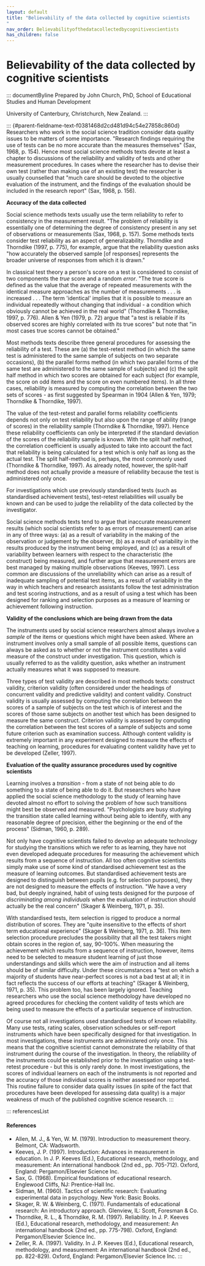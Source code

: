 ```yaml
---
layout: default
title: "Believability of the data collected by cognitive scientists 
"
nav_order: Believabilityofthedatacollectedbycognitivescientists
has_children: false
---
```

# Believability of the data collected by cognitive scientists 


::: documentByline
Prepared by John Church, PhD, School of Educational Studies and Human
Development

University of Canterbury, Christchurch, New Zealand.
:::

::: {#parent-fieldname-text-f0381468d2cd481d94c54e27858c860d}
Researchers who work in the social science tradition consider data
quality issues to be matters of some importance. "Research findings
requiring the use of tests can be no more accurate than the measures
themselves" (Sax, 1968, p. 154). Hence most social science methods texts
devote at least a chapter to discussions of the reliability and validity
of tests and other measurement procedures. In cases where the researcher
has to devise their own test (rather than making use of an existing
test) the researcher is usually counselled that "much care should be
devoted to the objective evaluation of the instrument, and the findings
of the evaluation should be included in the research report" (Sax, 1968,
p. 156).

**Accuracy of the data collected**

Social science methods texts usually use the term reliability to refer
to consistency in the measurement result. "The problem of reliability is
essentially one of determining the degree of consistency present in any
set of observations or measurements (Sax, 1968, p. 157). Some methods
texts consider test reliability as an aspect of generalizability.
Thorndike and Thorndike (1997, p. 775), for example, argue that the
reliability question asks "how accurately the observed sample \[of
responses\] represents the broader universe of responses from which it
is drawn."

In classical test theory a person\'s score on a test is considered to
consist of two components the *true* score and a random *error*. "The
true score is defined as the value that the average of repeated
measurements with the identical measure approaches as the number of
measurements . . . is increased . . . The term \'identical\' implies
that it is possible to measure an individual repeatedly without changing
that individual - a condition which obviously cannot be achieved in the
real world" (Thorndike & Thorndike, 1997, p. 776). Allen & Yen (1979, p.
72) argue that "a test is reliable if its observed scores are highly
correlated with its true scores" but note that "in most cases true
scores cannot be obtained."

Most methods texts describe three general procedures for assessing the
reliability of a test. These are (a) the test-retest method (in which
the same test is administered to the same sample of subjects on two
separate occasions), (b) the parallel forms method (in which two
parallel forms of the same test are administered to the same sample of
subjects) and (c) the split half method in which two scores are obtained
for each subject (for example, the score on odd items and the score on
even numbered items). In all three cases, reliability is measured by
computing the correlation between the two sets of scores - as first
suggested by Spearman in 1904 (Allen & Yen, 1979; Thorndike & Thorndike,
1997).

The value of the test-retest and parallel forms reliability coefficients
depends not only on test reliability but also upon the range of ability
(range of scores) in the reliability sample (Thorndike & Thorndike,
1997). Hence these reliability coefficients can only be interpreted if
the standard deviation of the scores of the reliability sample is known.
With the split half method, the correlation coefficient is usually
adjusted to take into account the fact that reliability is being
calculated for a test which is only half as long as the actual test. The
split half-method is, perhaps, the most commonly used (Thorndike &
Thorndike, 1997). As already noted, however, the split-half method does
not actually provide a measure of reliability because the test is
administered only once.

For investigations which use previously standardised tests (such as
standardised achievement tests), test-retest reliabilities will usually
be known and can be used to judge the reliability of the data collected
by the investigator.

Social science methods texts tend to argue that inaccurate measurement
results (which social scientists refer to as errors of measurement) can
arise in any of three ways: (a) as a result of variability in the making
of the observation or judgement by the observer, (b) as a result of
variability in the results produced by the instrument being employed,
and (c) as a result of variability between learners with respect to the
characteristic (the construct) being measured, and further argue that
measurement errors are best managed by making multiple observations
(Keeves, 1997). Less common are discussions of the unreliability which
can arise as a result of inadequate sampling of potential test items, as
a result of variability in the way in which teachers and research
assistants follow the test administration and test scoring instructions,
and as a result of using a test which has been designed for ranking and
selection purposes as a measure of learning or achievement following
instruction.

**Validity of the conclusions which are being drawn from the data**

The instruments used by social science researchers almost always involve
a *sample* of the items or questions which might have been asked. Where
an instrument involves only a small sample of all possible items,
questions can always be asked as to whether or not the instrument
constitutes a valid measure of the construct under investigation. This
question, which is usually referred to as the validity question, asks
whether an instrument actually measures what it was supposed to measure.

Three types of test validity are described in most methods texts:
construct validity, criterion validity (often considered under the
headings of concurrent validity and predictive validity) and content
validity. Construct validity is usually assessed by computing the
correlation between the scores of a sample of subjects on the test which
is of interest and the scores of those same subjects on another test
which has been designed to measure the same construct. Criterion
validity is assessed by computing the correlation between the test
scores of a sample of subjects and some future criterion such as
examination success. Although content validity is extremely important in
any experiment designed to measure the effects of teaching on learning,
procedures for evaluating content validity have yet to be developed
(Zeller, 1997).

**Evaluation of the quality assurance procedures used by cognitive
scientists**

Learning involves a *transition* - from a state of not being able to do
something to a state of being able to do it. But researchers who have
applied the social science methodology to the study of learning have
devoted almost no effort to solving the problem of how such transitions
might best be observed and measured. "Psychologists are busy studying
the transition state called learning without being able to identify,
with any reasonable degree of precision, either the beginning or the end
of the process" (Sidman, 1960, p. 289).

Not only have cognitive scientists failed to develop an adequate
technology for studying the transitions which we refer to as learning,
they have not even developed adequate procedures for measuring the
achievement which results from a sequence of instruction. All too often
cognitive scientists simply make use of some kind of standardised
achievement test as the measure of learning outcomes. But standardised
achievement tests are designed to distinguish between pupils (e.g. for
selection purposes), they are not designed to measure the effects of
instruction. "We have a very bad, but deeply ingrained, habit of using
tests designed for the purpose of *discriminating among individuals*
when the evaluation of instruction should actually be the real concern"
(Skager & Weinberg, 1971, p. 35).

With standardised tests, item selection is rigged to produce a normal
distribution of scores. They are "quite insensitive to the effects of
short term educational experience" (Skager & Weinberg, 1971, p. 36).
This item selection procedure precludes the possibility that all the
test takers might obtain scores in the region of, say, 90-100%. When
measuring the achievement which results from a sequence of instruction,
however, items need to be selected to measure student learning of just
those understandings and skills which were the aim of instruction and
all items should be of similar difficulty. Under these circumstances a
"test on which a majority of students have near-perfect scores is not a
bad test at all; it in fact reflects the success of our efforts at
teaching" (Skager & Weinberg, 1971, p. 35). This problem too, has been
largely ignored. Teaching researchers who use the social science
methodology have developed no agreed procedures for checking the content
validity of tests which are being used to measure the effects of a
particular sequence of instruction.

Of course not all investigations used standardised tests of known
reliability. Many use tests, rating scales, observation schedules or
self-report instruments which have been specifically designed for that
investigation. In most investigations, these instruments are
administered only once. This means that the cognitive scientist cannot
demonstrate the reliability of that instrument during the course of the
investigation. In theory, the reliability of the instruments could be
established prior to the investigation using a test-retest procedure -
but this is only rarely done. In most investigations, the scores of
individual learners on each of the instruments is not reported and the
accuracy of those individual scores is neither assessed nor reported.
This routine failure to consider data quality issues (in spite of the
fact that procedures have been developed for assessing data quality) is
a major weakness of much of the published cognitive science research.
:::

::: referencesList
#### References

-   Allen, M. J., & Yen, W. M. (1979). Introduction to measurement
    theory. Belmont, CA: Wadsworth.
-   Keeves, J. P. (1997). Introduction: Advances in measurement in
    education. In J. P. Keeves (Ed.), Educational research, methodology,
    and measurement: An international handbook (2nd ed., pp. 705-712).
    Oxford, England: Pergamon/Elsevier Science Inc.
-   Sax, G. (1968). Empirical foundations of educational research.
    Englewood Cliffs, NJ: Prentice-Hall Inc.
-   Sidman, M. (1960). Tactics of scientific research: Evaluating
    experimental data in psychology. New York: Basic Books.
-   Skager, R. W. & Weinberg, C. (1971). Fundamentals of educational
    research: An introductory approach. Glenview, IL: Scott, Foresman &
    Co.
-   Thorndike, R. L., & Thorndike, R. M. (1997). Reliability. In J. P.
    Keeves (Ed.), Educational research, methodology, and measurement: An
    international handbook (2nd ed., pp. 775-798). Oxford, England:
    Pergamon/Elsevier Science Inc.
-   Zeller, R. A. (1997). Validity. In J. P. Keeves (Ed.), Educational
    research, methodology, and measurement: An international handbook
    (2nd ed., pp. 822-829). Oxford, England: Pergamon/Elsevier Science
    Inc.
:::
